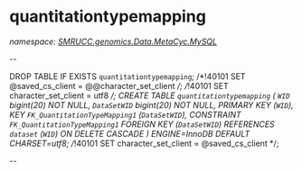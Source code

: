 ﻿# quantitationtypemapping
_namespace: [SMRUCC.genomics.Data.MetaCyc.MySQL](./index.md)_

--
 
 DROP TABLE IF EXISTS `quantitationtypemapping`;
 /*!40101 SET @saved_cs_client = @@character_set_client */;
 /*!40101 SET character_set_client = utf8 */;
 CREATE TABLE `quantitationtypemapping` (
 `WID` bigint(20) NOT NULL,
 `DataSetWID` bigint(20) NOT NULL,
 PRIMARY KEY (`WID`),
 KEY `FK_QuantitationTypeMapping1` (`DataSetWID`),
 CONSTRAINT `FK_QuantitationTypeMapping1` FOREIGN KEY (`DataSetWID`) REFERENCES `dataset` (`WID`) ON DELETE CASCADE
 ) ENGINE=InnoDB DEFAULT CHARSET=utf8;
 /*!40101 SET character_set_client = @saved_cs_client */;
 
 --




